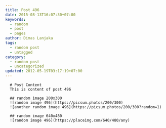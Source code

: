 ```yaml
---
title: Post 496
date: 2015-08-13T16:07:30+07:00
keywords:
  - random
  - post
  - pages
author: Dimas Lanjaka
tags:
  - random post
  - untagged
category:
  - random post
  - uncategorized
updated: 2012-05-19T03:17:19+07:00
---
```


      # Post Content
      This is content of post 496

      ## random image 200x300
      ![random image 496](https://picsum.photos/200/300)
      ![another random image 496](https://picsum.photos/200/300?random=1)

      ## random image 640x480
      ![random image 496](https://placeimg.com/640/480/any)
      